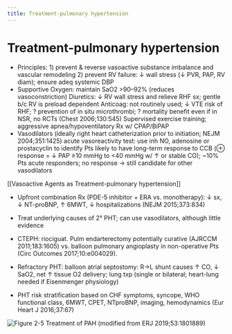```yaml
---
title: Treatment-pulmonary hypertension
---
```

# Treatment-pulmonary hypertension

* Principles: 1) prevent & reverse vasoactive substance imbalance and vascular remodeling 2) prevent RV failure: ↓ wall stress (↓ PVR, PAP, RV diam); ensure adeq systemic DBP
* Supportive
Oxygen: maintain SaO2 >90–92% (reduces vasoconstriction)
Diuretics: ↓ RV wall stress and relieve RHF sx; gentle b/c RV is preload dependent
Anticoag: not routinely used; ↓ VTE risk of RHF; ? prevention of in situ microthrombi; ? mortality benefit even if in NSR, no RCTs (Chest 2006;130:545)
Supervised exercise training; aggressive apnea/hypoventilatory Rx w/ CPAP/BiPAP
* Vasodilators (ideally right heart catheterization prior to initiation; NEJM 2004;351:1425) acute vasoreactivity test: use inh NO, adenosine or prostacyclin to identify Pts likely to have long-term response to CCB (⊕ response = ↓ PAP ≥10 mmHg to <40 mmHg w/ ↑ or stable CO); ~10% Pts acute responders; no response → still candidate for other vasodilators

[[Vasoactive Agents as Treatment-pulmonary hypertension]]
* Upfront combination Rx (PDE-5 inhibitor + ERA vs. monotherapy): ↓ sx, ↓ NT-proBNP, ↑ 6MWT, ↓ hospitalizations (NEJM 2015;373:834)

* Treat underlying causes of 2° PHT; can use vasodilators, although little evidence

* CTEPH: riociguat. Pulm endarterectomy potentially curative (AJRCCM 2011;183:1605) vs. balloon pulmonary angioplasty in non-operative Pts (Circ Outcomes 2017;10:e004029).

* Refractory PHT: balloon atrial septostomy: R→L shunt causes ↑ CO, ↓ SaO2, net ↑ tissue O2 delivery; lung txp (single or bilateral; heart-lung needed if Eisenmenger physiology)

* PHT risk stratification based on CHF symptoms, syncope, WHO functional class, 6MWT, CPET, NTproBNP, imaging, hemodynamics (Eur Heart J 2016;37:67)

![Figure 2-5 Treatment of PAH (modified from ERJ 2019;53:1801889)](https://i.imgur.com/euVm6mN.png)
